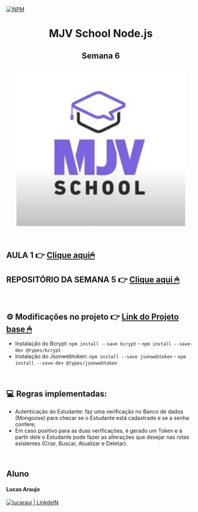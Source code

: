 [![NPM](https://img.shields.io/npm/l/react)](https://github.com/lucarauj/School-Node-MJV-Semana-6/blob/main/LICENSE)

<h1 align="center">MJV School Node.js </h1>
<h2 align="center">Semana 6 </h2>

<p align="center"><img width="450px" src="https://github.com/lucarauj/assets/blob/main/MJV%20School.jpg" /></p>

<br> 

## AULA 1 👉 [Clique aqui🖱](./Aula%201)
## REPOSITÓRIO DA SEMANA 5 👉 [Clique aqui 🖱](https://github.com/lucarauj/School-Node-MJV-Semana-5)

<br>

## ⚙ Modificações no projeto 👉 [Link do Projeto base 🖱](https://github.com/lucarauj/School-Node-MJV-Semana-5/tree/main/Aula%202/projeto-school-node%202)

- Instalação do Bcrypt: ```npm install --save bcrypt``` - ```npm install --save-dev @types/bcrypt```
- Instalação do Jsonwebtoken: ```npm install --save jsonwebtoken``` - ```npm install --save-dev @types/jsonwebtoken```


<br>

## 💻 Regras implementadas:

- Autenticação do Estudante: faz uma verificação no Banco de dados (Mongoose) para checar se o Estudante está cadastrado e se a senha confere;
- Em caso positivo para as duas verificações, é gerado um Token e à partir dele o Estudante pode fazer as alterações que desejar nas rotas existentes (Criar, Buscar, Atualizar e Deletar).

<br>

## Aluno

#### Lucas Araujo

<a href="https://www.linkedin.com/in/lucarauj"><img alt="lucarauj | LinkdeIN" width="40px" src="https://user-images.githubusercontent.com/43545812/144035037-0f415fc7-9f96-4517-a370-ccc6e78a714b.png" /></a>
